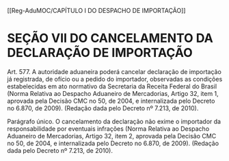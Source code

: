 [[Reg-AduMOC/CAPÍTULO I DO DESPACHO DE IMPORTAÇÃO]]

# SEÇÃO VII DO CANCELAMENTO DA DECLARAÇÃO DE IMPORTAÇÃO

Art. 577. A autoridade aduaneira poderá cancelar declaração
de importação já registrada, de ofício ou a pedido do
importador, observadas as condições estabelecidas em ato
normativo da Secretaria da Receita Federal do Brasil (Norma
Relativa ao Despacho Aduaneiro de Mercadorias, Artigo 32,
item 1, aprovada pela Decisão CMC no 50, de 2004, e
internalizada pelo Decreto no 6.870, de 2009). (Redação
dada pelo Decreto nº 7.213, de 2010).

Parágrafo único. O cancelamento da declaração não exime o
importador da responsabilidade por eventuais infrações
(Norma Relativa ao Despacho Aduaneiro de Mercadorias,
Artigo 32, item 2, aprovada pela Decisão CMC no 50, de
2004, e internalizada pelo Decreto no 6.870, de 2009).
(Redação dada pelo Decreto nº 7.213, de 2010).